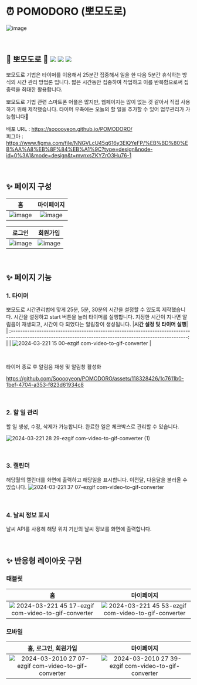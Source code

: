 # ⏰ POMODORO (뽀모도로) 
![image](https://github.com/Sooooyeon/POMODORO/assets/118328426/1953ca32-ccf9-480f-848f-16dba95e4a03)

</br>

## 🍅 뽀모도로 🍅 <img src="https://img.shields.io/badge/html5-E34F26?style=for-the-badge&logo=html5&logoColor=white"/> <img src="https://img.shields.io/badge/css3-1572B6?style=for-the-badge&logo=css3&logoColor=white"/> <img src="https://img.shields.io/badge/javascript-F7DF1E?style=for-the-badge&logo=javascript&logoColor=black">
뽀모도로 기법은 타이머를 이용해서 25분간 집중해서 일을 한 다음 5분간 휴식하는 방식의 시간 관리 방법론 입니다. 짧은 시간동안 집중하여 작업하고 이를 반복함으로써 집중력을 최대한 활용합니다.

뽀모도로 기법 관련 스마트폰 어플은 많지만, 웹페이지는 많이 없는 것 같아서 직접 사용하기 위해 제작했습니다. 타이머 우측에는 오늘의 할 일을 추가할 수 있어 업무관리가 가능합니다🙂

배포 URL : https://sooooyeon.github.io/POMODORO/
</br>
피그마 : https://www.figma.com/file/NNGVLcU45q616y3ElQYeFP/%EB%BD%80%EB%AA%A8%EB%8F%84%EB%A1%9C?type=design&node-id=0%3A1&mode=design&t=mvnxsZKYZrO3Hu76-1

</br>

## ✨ 페이지 구성
|**홈**|**마이페이지**|
| :------------------------------------------------------------------------------------------------------------------------------------------------------: | :-------------------------------------------------------------------------------------------------------: |
| ![image](https://github.com/Sooooyeon/POMODORO/assets/118328426/1953ca32-ccf9-480f-848f-16dba95e4a03) | ![image](https://github.com/Sooooyeon/POMODORO/assets/118328426/5947e6c8-d060-4d73-9cf6-38976fb3c0d8) |

|**로그인**|**회원가입**|
| :---------------------------------------------------------------------------------------------------------------------------------------------------------: | :-------------------------------------------------------------------------------------------------------------------------------------------------------------: |
| ![image](https://github.com/Sooooyeon/POMODORO/assets/118328426/cbc51659-27de-4e37-ba3c-9cecb115749f) |  ![image](https://github.com/Sooooyeon/POMODORO/assets/118328426/4279bf75-6f5a-4a0a-bbb6-80e8f2b5c1af) |

</br>

## ✨ 페이지 기능
### 1. 타이머
뽀모도로 시간관리법에 맞게 25분, 5분, 30분의 시간을 설정할 수 있도록 제작했습니다. 시간을 설정하고 start 버튼을 눌러 타이머를 실행합니다. 지정한 시간이 지나면 알림음이 재생되고, 시간이 다 되었다는 알림창이 생성됩니다.
|**시간 설정 및 타이머 실행**|
| :---------------------------------------------------------------------------------------------------------------------------------------------------------: |
| ![2024-03-221 15 00-ezgif com-video-to-gif-converter](https://github.com/Sooooyeon/POMODORO/assets/118328426/36cb5881-d400-4309-9962-3c28eb7a9627) |

</br>

타이머 종료 후 알림음 재생 및 알림창 활성화

https://github.com/Sooooyeon/POMODORO/assets/118328426/1c7611b0-1bef-4704-a353-f823d61934c8

</br>

### 2. 할 일 관리
할 일 생성, 수정, 삭제가 가능합니다. 완료한 일은 체크박스로 관리할 수 있습니다.

![2024-03-221 28 29-ezgif com-video-to-gif-converter (1)](https://github.com/Sooooyeon/POMODORO/assets/118328426/91f0bbe4-936d-486f-946a-84b9b988c738)

</br>

### 3. 캘린더
해당월의 캘린더를 화면에 출력하고 해당일을 표시합니다. 이전달, 다음달을 불러올 수 있습니다.
![2024-03-221 37 07-ezgif com-video-to-gif-converter](https://github.com/Sooooyeon/POMODORO/assets/118328426/6bc71833-3600-47d8-bd41-caa54c46bfcd)

</br>

### 4. 날씨 정보 표시
날씨 API를 사용헤 해당 위치 기반의 날씨 정보를 화면에 출력합니다.

</br>

##  ✨ 반응형 레이아웃 구현
### 태블릿
|**홈**|**마이페이지**|
| :---------------------------------------------------------------------------------------------------------------------------------------------------------: | :-------------------------------------------------------------------------------------------------------------------------------------------------------------: |
| ![2024-03-221 45 17-ezgif com-video-to-gif-converter](https://github.com/Sooooyeon/POMODORO/assets/118328426/5ad99d34-d70d-49aa-bf15-179cf0a3d8ad) | ![2024-03-221 45 53-ezgif com-video-to-gif-converter](https://github.com/Sooooyeon/POMODORO/assets/118328426/e8339b34-fc9b-4089-b155-f3e4673e30c6)|

### 모바일
|**홈, 로그인, 회원가입**|**마이페이지**|
| :---------------------------------------------------------------------------------------------------------------------------------------------------------: | :-------------------------------------------------------------------------------------------------------------------------------------------------------------: |
| ![2024-03-2010 27 07-ezgif com-video-to-gif-converter](https://github.com/Sooooyeon/POMODORO/assets/118328426/42c22455-ebf7-4a06-bcae-14fe83a71f98) | ![2024-03-2010 27 39-ezgif com-video-to-gif-converter](https://github.com/Sooooyeon/POMODORO/assets/118328426/293bf615-661d-4d84-9a66-a94cd4b70759)|


